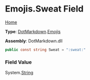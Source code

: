 # Emojis\.Sweat Field

[Home](../../../README.md)

**Type**: [DotMarkdown](../../README.md)\.[Emojis](../README.md)

**Assembly**: DotMarkdown\.dll

```csharp
public const string Sweat = ":sweat:"
```

### Field Value

System\.[String](https://docs.microsoft.com/en-us/dotnet/api/system.string)